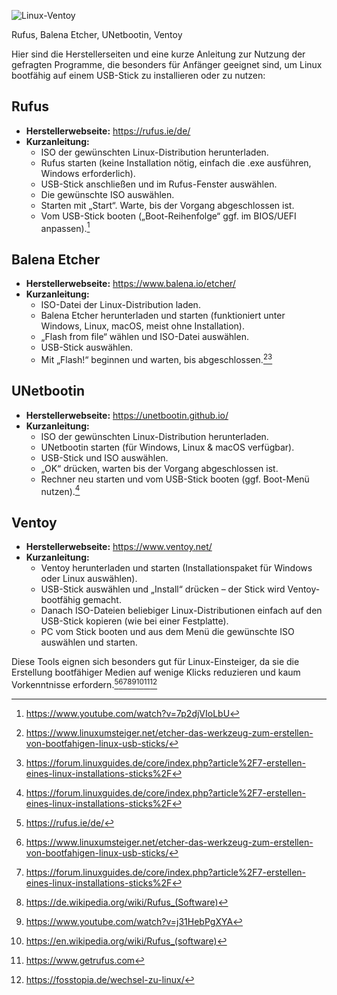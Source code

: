 ![Linux-Ventoy](https://github.com/user-attachments/assets/b672d4dc-df76-4e1b-8bbb-ea1815a61aa1)

Rufus, Balena Etcher, UNetbootin, Ventoy

Hier sind die Herstellerseiten und eine kurze Anleitung zur Nutzung der gefragten Programme, die besonders für Anfänger geeignet sind, um Linux bootfähig auf einem USB-Stick zu installieren oder zu nutzen:

## Rufus

- **Herstellerwebseite:** https://rufus.ie/de/
- **Kurzanleitung:**
    - ISO der gewünschten Linux-Distribution herunterladen.
    - Rufus starten (keine Installation nötig, einfach die .exe ausführen, Windows erforderlich).
    - USB-Stick anschließen und im Rufus-Fenster auswählen.
    - Die gewünschte ISO auswählen.
    - Starten mit „Start“. Warte, bis der Vorgang abgeschlossen ist.
    - Vom USB-Stick booten („Boot-Reihenfolge“ ggf. im BIOS/UEFI anpassen).[^4]


## Balena Etcher

- **Herstellerwebseite:** https://www.balena.io/etcher/
- **Kurzanleitung:**
    - ISO-Datei der Linux-Distribution laden.
    - Balena Etcher herunterladen und starten (funktioniert unter Windows, Linux, macOS, meist ohne Installation).
    - „Flash from file“ wählen und ISO-Datei auswählen.
    - USB-Stick auswählen.
    - Mit „Flash!“ beginnen und warten, bis abgeschlossen.[^2][^6]


## UNetbootin

- **Herstellerwebseite:** https://unetbootin.github.io/
- **Kurzanleitung:**
    - ISO der gewünschten Linux-Distribution herunterladen.
    - UNetbootin starten (für Windows, Linux \& macOS verfügbar).
    - USB-Stick und ISO auswählen.
    - „OK“ drücken, warten bis der Vorgang abgeschlossen ist.
    - Rechner neu starten und vom USB-Stick booten (ggf. Boot-Menü nutzen).[^6]


## Ventoy

- **Herstellerwebseite:** https://www.ventoy.net/
- **Kurzanleitung:**
    - Ventoy herunterladen und starten (Installationspaket für Windows oder Linux auswählen).
    - USB-Stick auswählen und „Install“ drücken – der Stick wird Ventoy-bootfähig gemacht.
    - Danach ISO-Dateien beliebiger Linux-Distributionen einfach auf den USB-Stick kopieren (wie bei einer Festplatte).
    - PC vom Stick booten und aus dem Menü die gewünschte ISO auswählen und starten.

Diese Tools eignen sich besonders gut für Linux-Einsteiger, da sie die Erstellung bootfähiger Medien auf wenige Klicks reduzieren und kaum Vorkenntnisse erfordern.[^3][^2][^6][^1][^10][^5][^7][^8]


[^1]: https://de.wikipedia.org/wiki/Rufus_(Software)

[^2]: https://www.linuxumsteiger.net/etcher-das-werkzeug-zum-erstellen-von-bootfahigen-linux-usb-sticks/

[^3]: https://rufus.ie/de/

[^4]: https://www.youtube.com/watch?v=7p2djVIoLbU

[^5]: https://en.wikipedia.org/wiki/Rufus_(software)

[^6]: https://forum.linuxguides.de/core/index.php?article%2F7-erstellen-eines-linux-installations-sticks%2F

[^7]: https://www.getrufus.com

[^8]: https://fosstopia.de/wechsel-zu-linux/

[^9]: https://rufus.ie

[^10]: https://www.youtube.com/watch?v=j31HebPgXYA


